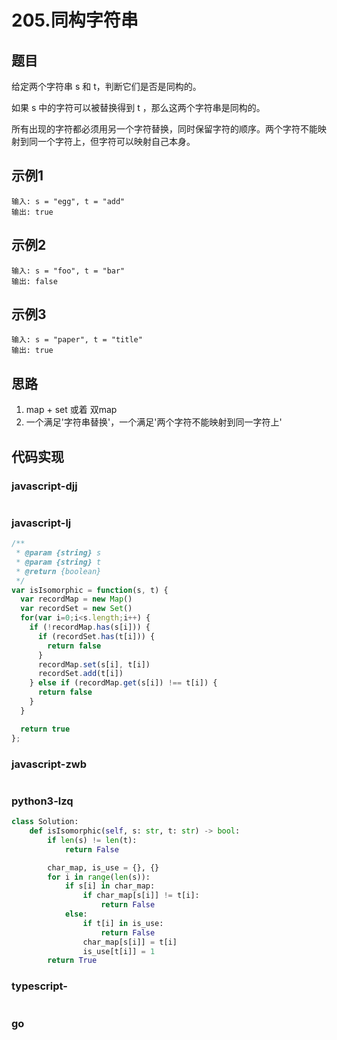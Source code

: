 # 205.同构字符串

## 题目

给定两个字符串 s 和 t，判断它们是否是同构的。

如果 s 中的字符可以被替换得到 t ，那么这两个字符串是同构的。

所有出现的字符都必须用另一个字符替换，同时保留字符的顺序。两个字符不能映射到同一个字符上，但字符可以映射自己本身。

## 示例1
```
输入: s = "egg", t = "add"
输出: true
```

## 示例2
```
输入: s = "foo", t = "bar"
输出: false
```

## 示例3
```
输入: s = "paper", t = "title"
输出: true
```

## 思路
1. map + set 或着 双map
2. 一个满足'字符串替换'，一个满足'两个字符不能映射到同一字符上'


## 代码实现

### javascript-djj
```javascript

```

### javascript-lj
```javascript
/**
 * @param {string} s
 * @param {string} t
 * @return {boolean}
 */
var isIsomorphic = function(s, t) {
  var recordMap = new Map()
  var recordSet = new Set()
  for(var i=0;i<s.length;i++) {
    if (!recordMap.has(s[i])) {
      if (recordSet.has(t[i])) {
        return false
      }
      recordMap.set(s[i], t[i])
      recordSet.add(t[i])
    } else if (recordMap.get(s[i]) !== t[i]) {
      return false
    }
  }

  return true
};
```

### javascript-zwb
```javascript

```

### python3-lzq
```python
class Solution:
    def isIsomorphic(self, s: str, t: str) -> bool:
        if len(s) != len(t):
            return False

        char_map, is_use = {}, {}
        for i in range(len(s)):
            if s[i] in char_map:
                if char_map[s[i]] != t[i]:
                    return False
            else:
                if t[i] in is_use:
                    return False
                char_map[s[i]] = t[i]
                is_use[t[i]] = 1
        return True
```


### typescript-
```typescript

```
### go
```go

```